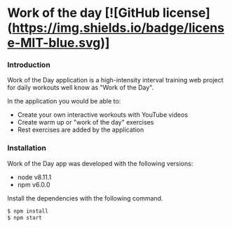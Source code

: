 # Work of the day [![GitHub license] (https://img.shields.io/badge/license-MIT-blue.svg)]


### Introduction
Work of the Day application is a high-intensity interval training web project for daily workouts well know as "Work of the Day".

In the application you would be able to:
- Create your own interactive workouts with YouTube videos
- Create warm up or "work of the day" exercises
- Rest exercises are added by the application

### Installation

Work of the Day app was developed with the following versions:
- node v8.11.1
- npm v6.0.0

Install the dependencies with the following command.

```sh
$ npm install
$ npm start
```
